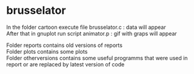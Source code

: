 # brusselator

In the folder cartoon execute file brusselator.c : data will appear \
After that in gnuplot run script animator.p : gif with graps will appear

Folder reports contains old versions of reports \
Folder plots contains some plots \
Folder otherversions contains some useful programms that were used in report or are replaced by latest version of code
